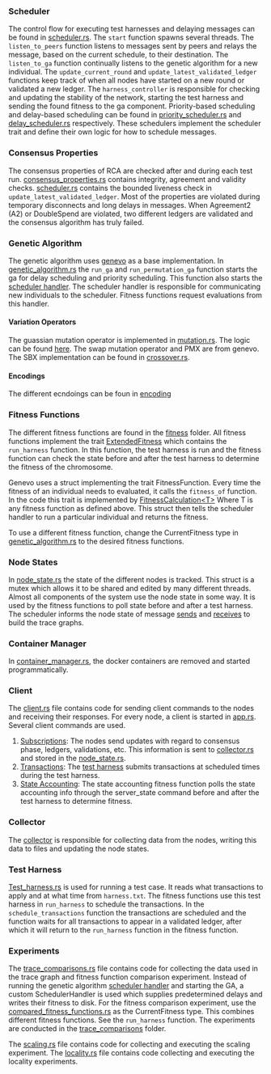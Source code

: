 ### Scheduler
The control flow for executing test harnesses and delaying messages can be found in [scheduler.rs](scheduler.rs).
The `start` function spawns several threads. The `listen_to_peers` function listens to messages sent by peers and
relays the message, based on the current schedule, to their destination. The `listen_to_ga` function continually listens
to the genetic algorithm for a new individual. The `update_current_round` and `update_latest_validated_ledger` functions
keep track of when all nodes have started on a new round or validated a new ledger. The `harness_controller` is responsible for
checking and updating the stability of the network, starting the test harness and sending the found fitness to the ga component.
Priority-based scheduling and delay-based scheduling can be found in [priority_scheduler.rs](scheduler/priority_scheduler.rs)
and [delay_scheduler.rs](scheduler/delay_scheduler.rs) respectively. These schedulers implement the scheduler trait and
define their own logic for how to schedule messages.

### Consensus Properties
The consensus properties of RCA are checked after and during each test run.
[consensus_properties.rs](consensus_properties.rs) contains integrity, agreement and validity checks.
[scheduler.rs](scheduler.rs) contains the bounded liveness check in `update_latest_validated_ledger`.
Most of the properties are violated during temporary disconnects and long delays in messages. 
When Agreement2 (A2) or DoubleSpend are violated, two different ledgers are validated and the consensus algorithm has truly failed.

### Genetic Algorithm
The genetic algorithm uses [genevo](../../genevo) as a base implementation.
In [genetic_algorithm.rs](ga/genetic_algorithm.rs) the `run_ga` and `run_permutation_ga` function
starts the ga for delay scheduling and priority scheduling. This function also starts the [scheduler handler](ga/fitness.rs).
The scheduler handler is responsible for communicating new individuals to the scheduler. Fitness functions request evaluations from this handler.

#### Variation Operators
The guassian mutation operator is implemented in [mutation.rs](ga/mutation.rs). The logic can be found [here](https://github.com/SERG-Delft/ConsensusTesting/blob/37aa4476e6d59b886c2529fe1052e0a26aad3962/rust-ripple-p2p/src/ga/mutation.rs#L69).
The swap mutation operator and PMX are from genevo. The SBX implementation can be found in [crossover.rs](ga/crossover.rs).

#### Encodings
The different ecndoings can be foun in [encoding](ga/encoding)

### Fitness Functions
The different fitness functions are found in the [fitness](ga/fitness) folder. All fitness functions implement the trait
[ExtendedFitness](https://github.com/SERG-Delft/ConsensusTesting/blob/37aa4476e6d59b886c2529fe1052e0a26aad3962/rust-ripple-p2p/src/ga/fitness.rs#L22)
which contains the `run_harness` function. In this function, the test harness is run and the fitness function can check the state before
and after the test harness to determine the fitness of the chromosome.

Genevo uses a struct implementing the trait FitnessFunction. Every time the fitness of an individual needs to evaluated,
it calls the `fitness_of` function. In the code this trait is implemented by [FitnessCalculation\<T\>](https://github.com/SERG-Delft/ConsensusTesting/blob/37aa4476e6d59b886c2529fe1052e0a26aad3962/rust-ripple-p2p/src/ga/fitness.rs#L34)
Where T is any fitness function as defined above. This struct then tells the scheduler handler to run a particular individual and returns the fitness.

To use a different fitness function, change the CurrentFitness type in [genetic_algorithm.rs](ga/genetic_algorithm.rs) to the desired fitness functions.

### Node States
In [node_state.rs](node_state.rs) the state of the different nodes is tracked. This struct is a mutex which allows it to be shared and edited by many different threads.
Almost all components of the system use the node state in some way. It is used by the fitness functions to poll state before and after a test harness.
The scheduler informs the node state of message [sends](https://github.com/SERG-Delft/ConsensusTesting/blob/37aa4476e6d59b886c2529fe1052e0a26aad3962/rust-ripple-p2p/src/scheduler.rs#L123) and [receives](https://github.com/SERG-Delft/ConsensusTesting/blob/37aa4476e6d59b886c2529fe1052e0a26aad3962/rust-ripple-p2p/src/scheduler.rs#L96) to build the trace graphs.

### Container Manager
In [container_manager.rs](container_manager.rs), the docker containers are removed and started programmatically.

### Client
The [client.rs](client.rs) file contains code for sending client commands to the nodes and receiving their responses.
For every node, a client is started in [app.rs](app.rs). Several client commands are used.
1. [Subscriptions](https://xrpl.org/subscribe.html): The nodes send updates with regard to consensus phase, ledgers, validations, etc. This information is sent to [collector.rs](collector.rs) and stored in the [node_state.rs](node_state.rs).
2. [Transactions](https://xrpl.org/submit.html#sign-and-submit-mode): The [test harness](test_harness.rs) submits transactions at scheduled times during the test harness.
3. [State Accounting](https://xrpl.org/server_state.html): The state accounting fitness function polls the state accounting info through the server_state command before and after the test harness to determine fitness.

### Collector
The [collector](collector.rs) is responsible for collecting data from the nodes, writing this data to files and updating the node states.

### Test Harness
[Test_harness.rs](test_harness.rs) is used for running a test case. It reads what transactions to apply and at what time from `harness.txt`. 
The fitness functions use this test harness in `run_harness` to schedule the transactions. In the `schedule_transactions` function the transactions are scheduled
and the function waits for all transactions to appear in a validated ledger, after which it will return to the `run_harness` function in the fitness function.

### Experiments
The [trace_comparisons.rs](trace_comparisons.rs) file contains code for collecting the data used in the trace graph and fitness function comparison experiment.
Instead of running the genetic algorithm [scheduler handler](ga/fitness.rs) and starting the GA, a custom SchedulerHandler is used which supplies predetermined delays and writes their fitness to disk.
For the fitness comparison experiment, use the [compared_fitness_functions.rs](ga/fitness/compared_fitness_functions.rs) as the CurrentFitness type. This combines different fitness functions. See the `run_harness` function.
The experiments are conducted in the [trace_comparisons](trace_comparisons) folder.

The [scaling.rs](scaling.rs) file contains code for collecting and executing the scaling experiment.
The [locality.rs](locality.rs) file contains code collecting and executing the locality experiments.